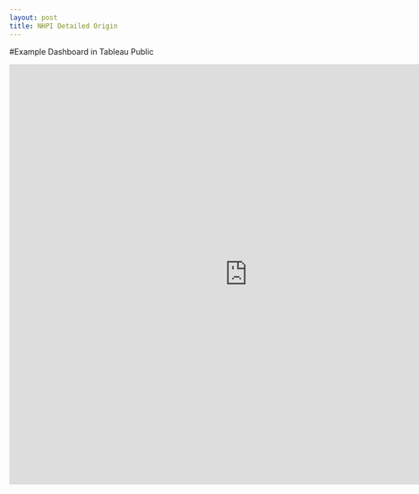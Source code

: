 ```yaml
---
layout: post
title: NHPI Detailed Origin
---
```


#Example Dashboard in Tableau Public

<iframe src="https://public.tableau.com/views/AsianDetailedOriginSTATE/Dashboard1?:showVizHome=no&:embed=true" width ="850" height ="750" scrolling="yes" frameBorder="0" ></iframe>

